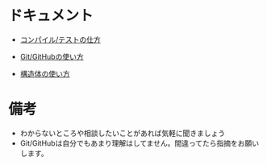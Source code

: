# ドキュメント

- [コンパイル/テストの仕方](docs/how_to_compile.md)
- [Git/GitHubの使い方](docs/how_to_use_git.md)

- [構造体の使い方](docs/how_to_use_struct.md)

# 備考

- わからないところや相談したいことがあれば気軽に聞きましょう
- Git/GitHubは自分でもあまり理解はしてません。間違ってたら指摘をお願いします。